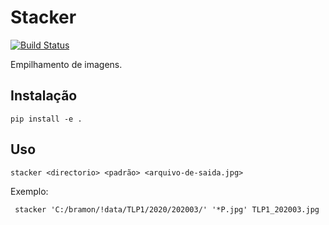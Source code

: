 # Stacker
[![Build Status](https://travis-ci.com/mrprompt/stacker.svg?branch=master)](https://travis-ci.com/mrprompt/stacker)

Empilhamento de imagens.

## Instalação

```
pip install -e .
```

## Uso

```console
stacker <directorio> <padrão> <arquivo-de-saida.jpg>
```

Exemplo:

```console 
 stacker 'C:/bramon/!data/TLP1/2020/202003/' '*P.jpg' TLP1_202003.jpg
```
